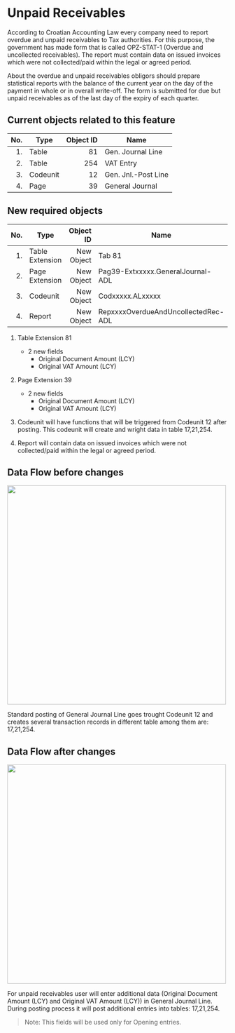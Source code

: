 # Unpaid Receivables

According to Croatian Accounting Law every company need to report overdue and unpaid receivables
to Tax authorities. For this purpose, the government has made form that is called OPZ-STAT-1 (Overdue and uncollected receivables). The report must contain data on issued invoices which were not collected/paid within the legal or agreed period.

About the overdue and unpaid receivables obligors should prepare statistical reports with the balance of the current year on the day of the payment in whole or in overall write-off. The form is submitted for due but unpaid receivables as of the last day of the expiry of each quarter.

## Current objects related to this feature

No.|Type|Object ID|Name
--:|----|-----------:|--------
1. |Table |81  |Gen. Journal Line
2. |Table |254  |VAT Entry
3. |Codeunit |12  |Gen. Jnl.-Post Line
4. |Page|39|General Journal

## New required objects

No.|Type|Object ID|Name
--:|----|-----------:|--------
1.|Table Extension|New Object|Tab 81
2.|Page Extension|New Object|Pag39-Extxxxxx.GeneralJournal-ADL
3.|Codeunit|New Object|Codxxxxx.ALxxxxx
4.|Report|New Object|RepxxxxOverdueAndUncollectedRec-ADL

1. Table Extension 81
    - 2 new fields 
      - Original Document Amount (LCY)
      - Original VAT Amount (LCY)

2. Page Extension 39
    - 2 new fields 
      - Original Document Amount (LCY)
      - Original VAT Amount (LCY)

3. Codeunit will have functions that will be triggered from Codeunit 12 after posting. This codeunit will create and wright data in table 17,21,254.

4. Report will contain data on issued invoices which were not collected/paid within the legal or agreed period.

## Data Flow before changes

<img src=".\img\DataFlow_UnapidReceivables.png" width="500">

Standard posting of General Journal Line goes trought Codeunit 12 and creates several transaction records in different table among them are: 17,21,254.

## Data Flow after changes

<img src=".\img\DataFlow_UnapidReceivables_New.png" width="500">

For unpaid receivables user will enter additional data (Original Document Amount (LCY) and Original VAT Amount (LCY)) in General Journal Line. During posting process it will post additional entries into tables: 17,21,254.

>Note: This fields will be used only for Opening entries.